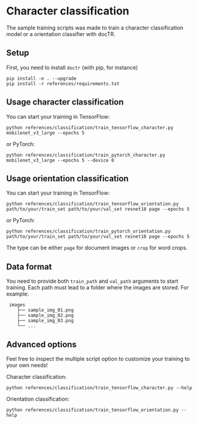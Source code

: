 # Character classification

The sample training scripts was made to train a character classification model or a orientation classifier with docTR.

## Setup

First, you need to install `doctr` (with pip, for instance)

```shell
pip install -e . --upgrade
pip install -r references/requirements.txt
```

## Usage character classification

You can start your training in TensorFlow:

```shell
python references/classification/train_tensorflow_character.py mobilenet_v3_large --epochs 5
```

or PyTorch:

```shell
python references/classification/train_pytorch_character.py mobilenet_v3_large --epochs 5 --device 0
```

## Usage orientation classification

You can start your training in TensorFlow:

```shell
python references/classification/train_tensorflow_orientation.py path/to/your/train_set path/to/your/val_set resnet18 page --epochs 5
```

or PyTorch:

```shell
python references/classification/train_pytorch_orientation.py path/to/your/train_set path/to/your/val_set resnet18 page --epochs 5
```

The type can be either `page` for document images or `crop` for word crops.

## Data format

You need to provide both `train_path` and `val_path` arguments to start training.
Each path must lead to a folder where the images are stored. For example:

```shell
 images
    ├── sample_img_01.png
    ├── sample_img_02.png
    ├── sample_img_03.png
    └── ...
```

## Advanced options

Feel free to inspect the multiple script option to customize your training to your own needs!

Character classification:

```shell
python references/classification/train_tensorflow_character.py --help
```

Orientation classification:

```shell
python references/classification/train_tensorflow_orientation.py --help
```
